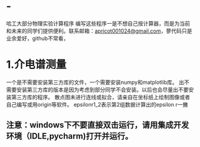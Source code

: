 # -
哈工大部分物理实验计算程序
编写这些程序一是不想自己按计算器，而是为当前和未来的同学们提供便利。联系邮箱：apricot001024@gmail.com，蓼代码只是业余爱好，github不常看，
# 1.介电谱测量
一个是不需要安装第三方库的文件，一个需要安装numpy和matplotlib库。
出不需要安装第三方库的版本是因为考虑到部分同学不会安装。以后也会尽量出不要安装第三方库的程序。
散点图未进行连线或拟合，请亲自在坐标纸上绘制图像或者自己编写或用origin等软件。
epsilonr1_2表示第2组数据计算出的epsilon r一撇
## 注意：windows下不要直接双击运行，请用集成开发环境（IDLE,pycharm)打开并运行。
